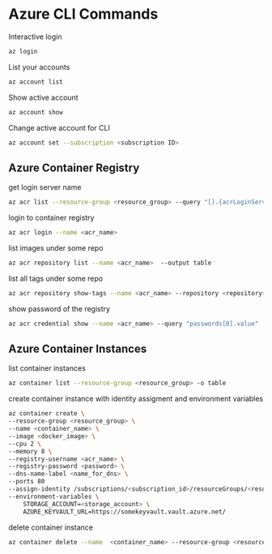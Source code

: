 # Azure CLI Commands

Interactive login

```bash
az login
```

List your accounts

```bash
az account list
```

Show active account

```bash
az account show
```

Change active account for CLI

```bash
az account set --subscription <subscription ID>
```

## Azure Container Registry

get login server name

```bash
az acr list --resource-group <resource_group> --query "[].{acrLoginServer:loginServer}" --output table
```

login to container registry

```bash
az acr login --name <acr_name>
```

list images under some repo

```bash
az acr repository list --name <acr_name>  --output table
```

list all tags under some repo

```bash
az acr repository show-tags --name <acr_name> --repository <repository> -o table
```

show password of the registry

```bash
az acr credential show --name <acr_name> --query "passwords[0].value"
```

## Azure Container Instances

list container instances

```bash
az container list --resource-group <resource_group> -o table
```

create container instance with identity assigment and environment variables

```bash
az container create \
--resource-group <resource_group> \
--name <container_name> \
--image <docker_image> \
--cpu 2 \
--memory 8 \
--registry-username <acr_name> \
--registry-password <password> \
--dns-name-label <name_for_dns> \
--ports 80
--assign-identity /subscriptions/<subscription_id>/resourceGroups/<resource_group>/providers/Microsoft.ManagedIdentity/userAssignedIdentities/<user_assigned_identity> \
--environment-variables \
    STORAGE_ACCOUNT=<storage_account> \
    AZURE_KEYVAULT_URL=https://somekeyvault.vault.azure.net/
```

delete container instance

```bash
az container delete --name  <container_name> --resource-group <resource_group> -o table --yes -y
```
